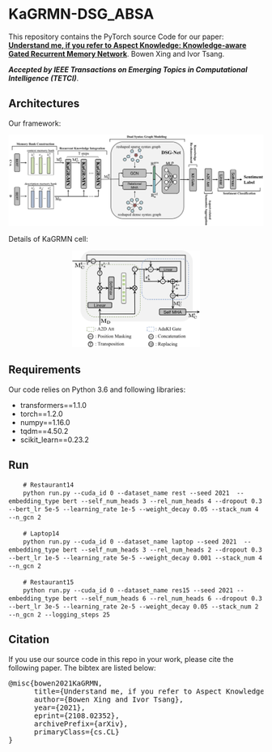 # KaGRMN-DSG_ABSA
This repository contains the PyTorch source Code for our paper: **[Understand me, if you refer to Aspect Knowledge: Knowledge-aware Gated Recurrent Memory Network](https://arxiv.org/abs/2108.02352)**.
Bowen Xing and Ivor Tsang.

***Accepted by IEEE Transactions on Emerging Topics in Computational Intelligence (TETCI)***.

## Architectures

Our framework:

<img src="imgs/framework.png">

Details of KaGRMN cell:

<div align = center><img src="imgs/kagrmn.png" width= 50% height = 50%></div>

## Requirements
Our code relies on Python 3.6 and following libraries:
- transformers==1.1.0
- torch==1.2.0
- numpy==1.16.0
- tqdm==4.50.2
- scikit_learn==0.23.2

## Run 
``` shell script
    # Restaurant14
    python run.py --cuda_id 0 --dataset_name rest --seed 2021  --embedding_type bert --self_num_heads 3 --rel_num_heads 4 --dropout 0.3 --bert_lr 5e-5 --learning_rate 1e-5 --weight_decay 0.05 --stack_num 4 --n_gcn 2
  
    # Laptop14
    python run.py --cuda_id 0 --dataset_name laptop --seed 2021  --embedding_type bert --self_num_heads 3 --rel_num_heads 2 --dropout 0.3 --bert_lr 1e-5 --learning_rate 5e-5 --weight_decay 0.001 --stack_num 4 --n_gcn 2

    # Restaurant15
    python run.py --cuda_id 0 --dataset_name res15 --seed 2021 --embedding_type bert --self_num_heads 6 --rel_num_heads 6 --dropout 0.3 --bert_lr 3e-5 --learning_rate 2e-5 --weight_decay 0.05 --stack_num 2 --n_gcn 2 --logging_steps 25

```

## Citation
If you use our source code in this repo in your work, please cite the following paper. 
The bibtex are listed below:

<pre>
@misc{bowen2021KaGRMN,
      title={Understand me, if you refer to Aspect Knowledge: Knowledge-aware Gated Recurrent Memory Network}, 
      author={Bowen Xing and Ivor Tsang},
      year={2021},
      eprint={2108.02352},
      archivePrefix={arXiv},
      primaryClass={cs.CL}
}
</pre>
